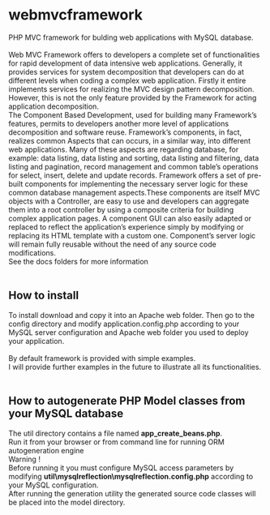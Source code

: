 # webmvcframework
PHP MVC framework for bulding web applications with MySQL database.<br><br>
Web MVC Framework offers to developers a complete set of functionalities for rapid development of data intensive web applications. Generally, it provides services for system decomposition that developers can do at different levels when coding a complex web application. Firstly it entire implements services for realizing the MVC design pattern decomposition. However, this is not the only feature provided by the Framework for acting application decomposition.<br>
The Component Based Development, used for building many Framework’s features, permits to developers another more level of applications decomposition and software reuse. Framework’s components, in fact, realizes common Aspects that can occurs, in a similar way, into different web applications. Many of these aspects are regarding database, for example: data listing, data listing and sorting, data listing and filtering, data listing and pagination, record management and common table’s operations for select, insert, delete and update records. Framework offers a set of pre-built components for implementing the necessary server logic for these common database management aspects.These components are itself MVC objects with a Controller, are easy to use and developers can aggregate them into a root controller by using a composite criteria for building complex application pages. A component GUI can also easily adapted or replaced to reflect the application’s experience simply by modifying or replacing its HTML template with a custom one. Component’s server logic will remain fully reusable without the need of any source code modifications.<br>
See the docs folders for more information<br/><br/>
<h2>How to install</h2>
To install download and copy it into an Apache web folder. Then go to the config directory and modify application.config.php according to your MySQL server configuration and Apache web folder you used to deploy your application.<br/><br/>
By default framework is provided with simple examples.<br>
I will provide further examples in the future to illustrate all its functionalities.<br/><br/>
<h2>How to autogenerate PHP Model classes from your MySQL database</h2>
The util directory contains a file named <strong>app_create_beans.php</strong>. <br>
Run it from your browser or from command line for running ORM autogeneration engine<br>
Warning ! <br>
Before running it you must configure MySQL access parameters by modifying <strong>util\mysqlreflection\mysqlreflection.config.php</strong> according to your MySQL configuration.<br>
After running the generation utility the generated source code classes will be placed into the model directory.
